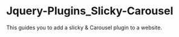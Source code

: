 # Jquery-Plugins_Slicky-Carousel

This guides you to add a slicky &amp; Carousel plugin to a website.
